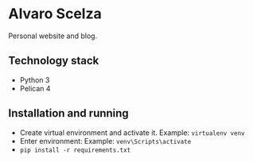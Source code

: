 # Alvaro Scelza

Personal website and blog.

## Technology stack
- Python 3
- Pelican 4

## Installation and running

- Create virtual environment and activate it. Example: `virtualenv venv`
- Enter environment: Example: `venv\Scripts\activate`
- `pip install -r requirements.txt`
